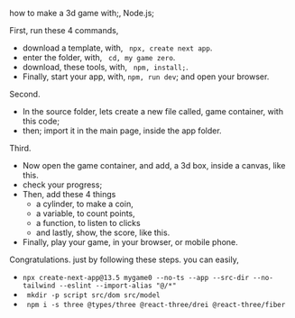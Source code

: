 how to make a 3d game with;, Node.js;


First, run these 4 commands,
- download a template, with, ``` npx, create next app```.
- enter the folder, with, ``` cd, my game zero```.
- download, these tools, with, ``` npm, install;```.
- Finally, start your app, with,  ```npm, run dev```; and open your browser.

Second. 
- In the source folder, lets create a new file called, game container, with this code;  
- then; import it in the main page, inside the app folder.

Third.
- Now open the game container, and add, a 3d box, inside a canvas, like this. 
- check your progress;
- Then, add these 4 things
  - a cylinder, to make a coin,
  - a variable, to count points,
  - a function, to listen to clicks
  - and lastly, show, the score, like this.
- Finally, play your game, in your browser, or mobile phone.





























Congratulations. just by following these steps. you can easily,



  - ``` npx create-next-app@13.5 mygame0 --no-ts --app --src-dir --no-tailwind --eslint --import-alias "@/*" ```
  - ``` mkdir -p script src/dom src/model```
  - ``` npm i -s three @types/three @react-three/drei @react-three/fiber```
